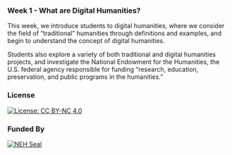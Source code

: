 ### Week 1 - What are Digital Humanities?

This week, we introduce students to digital humanities, where we consider the field of “traditional” humanities through definitions and examples, and begin to understand the concept of digital humanities.
 
Students also explore a variety of both traditional and digital humanities projects, and investigate the National Endowment for the Humanities, the U.S. federal agency responsible for funding “research, education, preservation, and public programs in the humanities.” 

### License

[![License: CC BY-NC 4.0](https://licensebuttons.net/l/by-nc/4.0/88x31.png)](http://creativecommons.org/licenses/by-nc/4.0/)

### Funded By

[![NEH Seal](https://github.com/marist-asc/dhcourse/blob/master/images/neh_sealblck200.jpg)](https://www.neh.gov/)
